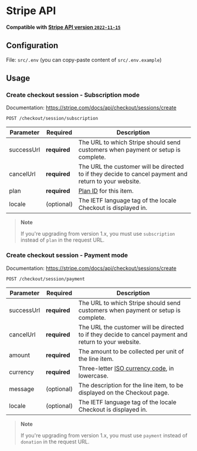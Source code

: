 # Stripe API

**Compatible with [Stripe API version `2022-11-15`](https://stripe.com/docs/upgrades#2022-11-15)**

## Configuration

File: `src/.env` (you can copy-paste content of `src/.env.example`)

## Usage

### Create checkout session - Subscription mode

Documentation: <https://stripe.com/docs/api/checkout/sessions/create>

```http
POST /checkout/session/subscription
```

| Parameter  | Required     | Description                                                                                           |
|------------|--------------|-------------------------------------------------------------------------------------------------------|
| successUrl | **required** | The URL to which Stripe should send customers when payment or setup is complete.                      |
| cancelUrl  | **required** | The URL the customer will be directed to if they decide to cancel payment and return to your website. |
| plan       | **required** | [Plan ID](https://stripe.com/docs/api/plans) for this item.                                           |
| locale     | (optional)   | The IETF language tag of the locale Checkout is displayed in.                                         |

> **Note**
>
> If you're upgrading from version 1.x, you must use `subscription` instead of `plan` in the request URL.

### Create checkout session - Payment mode

Documentation: <https://stripe.com/docs/api/checkout/sessions/create>

```http
POST /checkout/session/payment
```

| Parameter  | Required     | Description                                                                                           |
|------------|--------------|-------------------------------------------------------------------------------------------------------|
| successUrl | **required** | The URL to which Stripe should send customers when payment or setup is complete.                      |
| cancelUrl  | **required** | The URL the customer will be directed to if they decide to cancel payment and return to your website. |
| amount     | **required** | The amount to be collected per unit of the line item.                                                 |
| currency   | **required** | Three-letter [ISO currency code](https://www.iso.org/iso-4217-currency-codes.html), in lowercase.     |
| message    | (optional)   | The description for the line item, to be displayed on the Checkout page.                              |
| locale     | (optional)   | The IETF language tag of the locale Checkout is displayed in.                                         |

> **Note**
>
> If you're upgrading from version 1.x, you must use `payment` instead of `donation` in the request URL.
